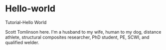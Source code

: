 # Hello-world
Tutorial-Hello World

Scott Tomlinson here. I'm a husband to my wife, human to my dog, distance athlete, structural composites researcher, PhD student, PE, SCWI, and qualified welder.
